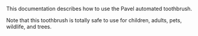 This documentation describes how to use the Pavel automated toothbrush.  

Note that this toothbrush is totally safe to use for children, adults, pets, wildlife, and trees.
